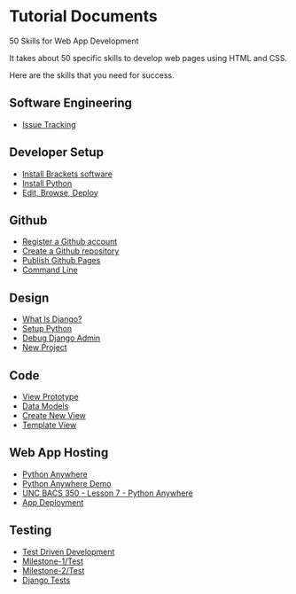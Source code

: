 # Tutorial Documents

50 Skills for Web App Development

It takes about 50 specific skills to develop web pages using HTML and CSS.

Here are the skills that you need for success.


## Software Engineering
* [Issue Tracking](Issues.md)


## Developer Setup

* [Install Brackets software](InstallBrackets.md)
* [Install Python](InstallPython.md)
* [Edit, Browse, Deploy](Workflow.md)


## Github

* [Register a Github account](GithubAccount.md)
* [Create a Github repository](GithubRepo.md)
* [Publish Github Pages](GithubPages.md)
* [Command Line](CommandLine.md)


## Design

* [What Is Django?](WhatIsDango.md)
* [Setup Python](SetupPython.md)
* [Debug Django Admin](DjangoAdmin.md)
* [New Project](NewProject.md)


## Code
* [View Prototype](ViewPrototype.md)
* [Data Models](DataModels.md)
* [Create New View](CreateNewView.md)
* [Template View](TemplateView.md)


## Web App Hosting

* [Python Anywhere](PythonAnywhere.md)
* [Python Anywhere Demo](PythonAnywhereDemo.md)
* [UNC BACS 350 - Lesson 7 - Python Anywhere](https://shrinking-world.com/course/bacs350/lesson/07)
* [App Deployment](AppDeployment.md)


## Testing

* [Test Driven Development](TestDriven.md)
* [Milestone-1/Test](../Milestone-1/Test.md)
* [Milestone-2/Test](../Milestone-2/Test.md)
* [Django Tests](DjangoTests.md)

